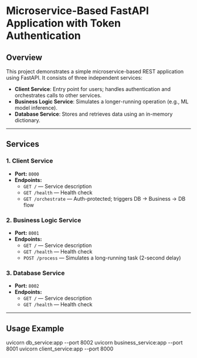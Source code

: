 # Microservice-Based FastAPI Application with Token Authentication

## Overview

This project demonstrates a simple microservice-based REST application using FastAPI. It consists of three independent services:

- **Client Service**: Entry point for users; handles authentication and orchestrates calls to other services.
- **Business Logic Service**: Simulates a longer-running operation (e.g., ML model inference).
- **Database Service**: Stores and retrieves data using an in-memory dictionary.


---

## Services

### 1. Client Service
- **Port:** `8000`
- **Endpoints:**
  - `GET /` — Service description
  - `GET /health` — Health check
  - `GET /orchestrate` — Auth-protected; triggers DB → Business → DB flow

### 2. Business Logic Service
- **Port:** `8001`
- **Endpoints:**
  - `GET /` — Service description
  - `GET /health` — Health check
  - `POST /process` — Simulates a long-running task (2-second delay)

### 3. Database Service
- **Port:** `8002`
- **Endpoints:**
  - `GET /` — Service description
  - `GET /health` — Health check

---

## Usage Example

uvicorn db_service:app --port 8002
uvicorn business_service:app --port 8001
uvicorn client_service:app --port 8000
